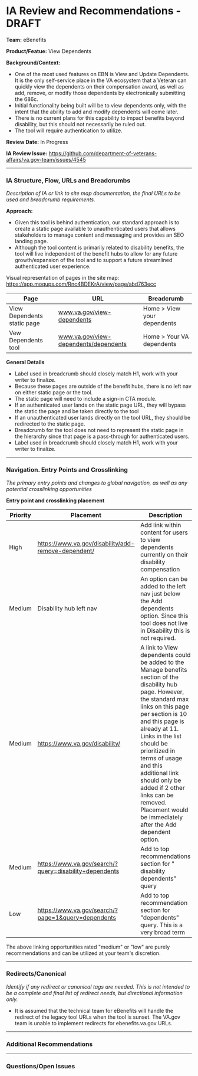 # IA Review and Recommendations - DRAFT

**Team:** eBenefits

**Product/Featue:** View Dependents

**Background/Context:**
- One of the most used features on EBN is View and Update Dependents. It is the only self-service place in the VA ecosystem that a Veteran can quickly view the dependents on their compensation award, as well as add, remove, or modify those dependents by electronically submitting the 686c. 
 - Initial functionality being built will be to view dependents only, with the intent that the ability to add and modify dependents will come later. 
 - There is no current plans for this capability to impact benefits beyond disability, but this should not necessarily be ruled out.
 - The tool will require authentication to utilize. 

**Review Date:** In Progress

**IA Review Issue:** https://github.com/department-of-veterans-affairs/va.gov-team/issues/4545

<hr>

### IA Structure, Flow, URLs and Breadcrumbs <br>  
*Description of IA or link to site map documentation, the final URLs to be used and breadcrumb requirements.*

**Approach:**
- Given this tool is behind authentication, our standard approach is to create a static page available to unauthenticated users that allows stakeholders to manage content and messaging and provides an SEO landing page. 
- Although the tool content is primarily related to disability benefits, the tool will live independent of the benefit hubs to allow for any future growth/expansion of the tool and to support a future streamlined authenticated user experience. 

Visual representation of pages in the site map: https://app.moqups.com/Rnc4BDEKrA/view/page/abd763ecc

Page | URL | Breadcrumb
--- | --- | ---
View Dependents static page | www.va.gov/view-dependents | Home > View your dependents
Vew Dependents tool | www.va.gov/view-dependents/dependents | Home > Your VA dependents
 
**General Details**
- Label used in breadcrumb should closely match H1, work with your writer to finalize. 
- Because these pages are outside of the benefit hubs, there is no left nav on either static page or the tool.
- The static page will need to include a sign-in CTA module. 
- If an authenticated user lands on the static page URL, they will bypass the static the page and be taken directly to the tool
- If an unauthenticated user lands directly on the tool URL, they should be redirected to the static page.
- Breadcrumb for the tool does not need to represent the static page in the hierarchy since that page is a pass-through for authenticated users.  
- Label used in breadcrumb should closely match H1, work with your writer to finalize. 
  

<hr>

### Navigation. Entry Points and Crosslinking
*The primary entry points and changes to global navigation, as well as any potential crosslinking opportunities*

**Entry point and crosslinking placement**

Priority | Placement | Description
--- | --- | ---
High | https://www.va.gov/disability/add-remove-dependent/ | Add link within content for users to view dependents currently on their disability compensation
Medium | Disability hub left nav | An option can be added to the left nav just below the Add dependents option.  Since this tool does not live in Disability this is not required. 
Medium | https://www.va.gov/disability/ | A link to View dependents could be added to the Manage benefits section of the disability hub page.  However, the standard max links on this page per section is 10 and this page is already at 11. Links in the list should be prioritized in terms of usage and this additional link should only be added if 2 other links can be removed.  Placement would be immediately after the Add dependent option.  
Medium | https://www.va.gov/search/?query=disability+dependents | Add to top recommendations section for " disability dependents" query
Low | https://www.va.gov/search/?page=1&query=dependents | Add to top recommendation section for "dependents" query. This is a very broad term

The above linking opportunities rated "medium" or "low" are purely recommendations and can be utilized at your team's discretion.

<hr>

### Redirects/Canonical <br>
*Identify if any redirect or canonical tags are needed.  This is not intended to be a complete and final list of redirect needs, but directional information only.*  

- It is assumed that the technical team for eBenefits will handle the redirect of the legacy tool URLs when the tool is sunset.  The VA.gov team is unable to implement redirects for ebenefits.va.gov URLs. 

<hr>

### Additional Recommendations

<hr>

### Questions/Open Issues


